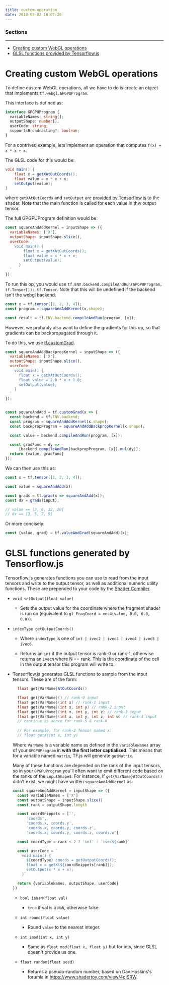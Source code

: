 ```yaml
---
title: custom-operation
date: 2018-08-02 16:07:20
---
```


### Sections
---
* [Creating custom WebGL operations](#tutorial)
* [GLSL functions provided by Tensorflow.js](#stdlib)


# <a id="tutorial"></a>Creating custom WebGL operations

To define custom WebGL operations, all we have to do is create an object that implements `tf.webgl.GPGPUProgram`.

This interface is defined as:
```ts
interface GPGPUProgram {
  variableNames: string[];
  outputShape: number[];
  userCode: string;
  supportsBroadcasting?: boolean;
}
```

For a contrived example, lets implement an operation that computes `f(x) = x * x + x`.

The GLSL code for this would be:
```glsl
void main() {
    float x = getXAtOutCoords();
    float value = x * x + x;
    setOutput(value);
}
```

where `getXAtOutCoords` and `setOutput` are [provided by Tensorflow.js](#stdlib) to the shader.
Note that the main function is called for each value in thw output tensor.


The full GPGPUProgram definition would be:
```js
const squareAndAddKernel = inputShape => ({
  variableNames: ['X'],
  outputShape: inputShape.slice(),
  userCode: `
    void main() {
        float x = getXAtOutCoords();
        float value = x * x + x;
        setOutput(value);
      }
  `
})
```

To run this op, you would use `tf.ENV.backend.compileAndRun(GPGPUProgram, tf.Tensor[]): tf.Tensor`. Note that this will be undefined if the backend isn't the webgl backend.

```js
const x = tf.tensor([1, 2, 3, 4]);
const program = squareAndAddKernel(x.shape);

const result = tf.ENV.backend.compileAndRun(program, [x]);
```

However, we probably also want to define the gradients for this op, so that gradients can be backpropagated through it.

To do this, we use [tf.customGrad](https://js.tensorflow.org/api/latest/#customGrad).

```js
const squareAndAddBackpropKernel = inputShape => ({
  variableNames: ['X'],
  outputShape: inputShape.slice(),
  userCode: `
    void main() {
      float x = getXAtOutCoords();
      float value = 2.0 * x + 1.0;
      setOutput(value);
    }
  `
});


const squareAndAdd = tf.customGrad(x => {
  const backend = tf.ENV.backend;
  const program = squareAndAddKernel(x.shape);
  const backpropProgram = squareAndAddBackpropKernel(x.shape);

  const value = backend.compileAndRun(program, [x]);

  const gradFunc = dy =>
      [backend.compileAndRun(backpropProgram, [x]).mul(dy)];
  return {value, gradFunc}
});
```

We can then use this as:

```js
const x = tf.tensor([1, 2, 3, 4]);

const value = squareAndAdd(x);

const grads = tf.grad(x => squareAndAdd(x));
const dx = grads(input);

// value == [3, 6, 12, 20]
// dx == [3, 5, 7, 9]
```

Or more concisely:

```js
const {value, grad} = tf.valueAndGrad(squareAndAdd)(x);
```

# <a id="stdlib"></a>GLSL functions generated by Tensorflow.js

Tensorflow.js generates functions you can use to read from the input tensors and write to the output tensor, as well as additional numeric utility functions. These are prepended to your code by the [Shader Compiler](https://github.com/tensorflow/tfjs-core/blob/master/src/kernels/webgl/shader_compiler.ts).

* `void setOutput(float value)`

  * Sets the output value for the coordinate where the fragment shader is run on (equivalent to `gl_FragCoord = vec4(value, 0.0, 0.0, 0.0)`).

* `indexType getOutputCoords()`

  * Where `indexType` is one of `int | ivec2 | ivec3 | ivec4 | ivec5 | ivec6`.

  * Returns an `int` if the output tensor is rank-0 or rank-1, otherwise returns an `ivecN` where N == rank. This is the coordinate of the cell in the output tensor this program will write to.


* Tensorflow.js generates GLSL functions to sample from the input tensors. These are of the form:

  ```glsl
    float get{VarName}AtOutCoords()

    float get{VarName}() // rank-0 input
    float get{VarName}(int x) // rank-1 input
    float get{VarName}(int x, int y) // rank-2 input
    float get{VarName}(int x, int y, int z) // rank-3 input
    float get{VarName}(int x, int y, int z, int w) // rank-4 input
    // continue as above for rank-5 & rank-6
    
    // For example, for rank-2 Tensor named x:
    // float getX(int x, int y)
  ```

  Where `VarName` is a variable name as defined in the `variableNames` array of your `GPGPUProgram` in **with the first letter captialised**.
  This means that for a variable named `matrix`, TF.js will generate `getMatrix`.

  Many of these functions are depended on the rank of the input tensors, so in your `GPGPUProgram` you'll often want to emit different code based on the ranks of the `inputShape`s.
  For instance, if `get{VarName}AtOutCoords()` didn't exist, we might have written `squareAndAddKernel` as:

  ```js
  const squareAndAddKernel = inputShape => ({
    const variableNames = ['X']
    const outputShape = inputShape.slice()
    const rank = outputShape.length

    const coordSnippets = ['',
        'coords',
        'coords.x, coords.y',
        'coords.x, coords.y, coords.z',
        'coords.x, coords.y, coords.z, coords.w']

    const coordType = rank < 2 ? 'int' : `ivec${rank}`

    const userCode = `
      void main() {
        ${coordType} coords = getOutputCoords();
        float x = getX(${coordSnippets[rank]});
        setOutput(x * x + x);
      }`

    return {variableNames, outputShape, userCode}
  })
  ```

  * `bool isNaN(float val)`

    * `true` if val is a `NaN`, otherwise false.

  * `int round(float value)`

    * Round `value` to the nearest integer.

  * `int imod(int x, int y)`

    * Same as `float mod(float x, float y)` but for ints, since GLSL doesn't provide us one.

  * `float random(float seed)`

    * Returns a pseudo-random number, based on Dav Hoskins's forumla in https://www.shadertoy.com/view/4djSRW.


